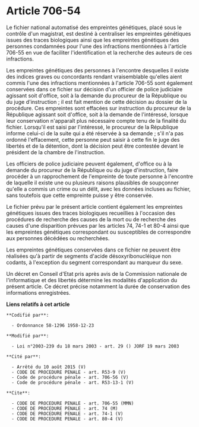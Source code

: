 # Article 706-54

Le fichier national automatisé des empreintes génétiques, placé sous le contrôle d'un magistrat, est destiné à centraliser
les empreintes génétiques issues des traces biologiques ainsi que les empreintes génétiques des personnes condamnées pour
l'une des infractions mentionnées à l'article 706-55 en vue de faciliter l'identification et la recherche des auteurs de ces
infractions.

Les empreintes génétiques des personnes à l'encontre desquelles il existe des indices graves ou concordants rendant
vraisemblable qu'elles aient commis l'une des infractions mentionnées à l'article 706-55 sont également conservées dans ce
fichier sur décision d'un officier de police judiciaire agissant soit d'office, soit à la demande du procureur de la
République ou du juge d'instruction ; il est fait mention de cette décision au dossier de la procédure. Ces empreintes sont
effacées sur instruction du procureur de la République agissant soit d'office, soit à la demande de l'intéressé, lorsque leur
conservation n'apparaît plus nécessaire compte tenu de la finalité du fichier. Lorsqu'il est saisi par l'intéressé, le
procureur de la République informe celui-ci de la suite qui a été réservée à sa demande ; s'il n'a pas ordonné l'effacement,
cette personne peut saisir à cette fin le juge des libertés et de la détention, dont la décision peut être contestée devant
le président de la chambre de l'instruction.

Les officiers de police judiciaire peuvent également, d'office ou à la demande du procureur de la République ou du juge
d'instruction, faire procéder à un rapprochement de l'empreinte de toute personne à l'encontre de laquelle il existe une ou
plusieurs raisons plausibles de soupçonner qu'elle a commis un crime ou un délit, avec les données incluses au fichier, sans
toutefois que cette empreinte puisse y être conservée.

Le fichier prévu par le présent article contient également les empreintes génétiques issues des traces biologiques
recueillies à l'occasion des procédures de recherche des causes de la mort ou de recherche des causes d'une disparition
prévues par les articles 74, 74-1 et 80-4 ainsi que les empreintes génétiques correspondant ou susceptibles de correspondre
aux personnes décédées ou recherchées.

Les empreintes génétiques conservées dans ce fichier ne peuvent être réalisées qu'à partir de segments d'acide
désoxyribonucléique non codants, à l'exception du segment correspondant au marqueur du sexe.

Un décret en Conseil d'Etat pris après avis de la Commission nationale de l'informatique et des libertés détermine les
modalités d'application du présent article. Ce décret précise notamment la durée de conservation des informations
enregistrées.

**Liens relatifs à cet article**

	**Codifié par**:

	  - Ordonnance 58-1296 1958-12-23

	**Modifié par**:

	  - Loi n°2003-239 du 18 mars 2003 - art. 29 () JORF 19 mars 2003

	**Cité par**:

	  - Arrêté du 10 août 2015 (V)
	  - CODE DE PROCEDURE PENALE - art. R53-9 (V)
	  - Code de procédure pénale - art. 706-56 (V)
	  - Code de procédure pénale - art. R53-13-1 (V)

	**Cite**:

	  - CODE DE PROCEDURE PENALE - art. 706-55 (MMN)
	  - CODE DE PROCEDURE PENALE - art. 74 (M)
	  - CODE DE PROCEDURE PENALE - art. 74-1 (V)
	  - CODE DE PROCEDURE PENALE - art. 80-4 (V)
